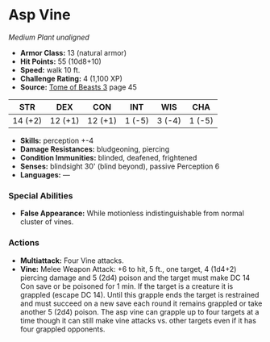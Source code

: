# Asp Vine

*Medium* *Plant* *unaligned*

- **Armor Class:** 13 (natural armor)
- **Hit Points:** 55 (10d8+10)
- **Speed:** walk 10 ft.
- **Challenge Rating:** 4 (1,100 XP)
- **Source:** [Tome of Beasts 3](https://koboldpress.com/kpstore/product/tome-of-beasts-3-for-5th-edition/) page 45

| STR | DEX | CON | INT | WIS | CHA |
| --- | --- | --- | --- | --- | --- |
| 14 (+2) | 12 (+1) | 12 (+1) | 1 (-5) | 3 (-4) | 1 (-5) |

- **Skills:** perception +-4
- **Damage Resistances:** bludgeoning, piercing
- **Condition Immunities:** blinded, deafened, frightened
- **Senses:** blindsight 30' (blind beyond), passive Perception 6
- **Languages:** —

### Special Abilities

- **False Appearance:** While motionless indistinguishable from normal cluster of vines.

### Actions

- **Multiattack:** Four Vine attacks.
- **Vine:** Melee Weapon Attack: +6 to hit, 5 ft., one target, 4 (1d4+2) piercing damage and 5 (2d4) poison and the target must make DC 14 Con save or be poisoned for 1 min. If the target is a creature it is grappled (escape DC 14). Until this grapple ends the target is restrained and must succeed on a new save each round it remains grappled or take another 5 (2d4) poison. The asp vine can grapple up to four targets at a time though it can still make vine attacks vs. other targets even if it has four grappled opponents.


